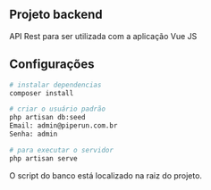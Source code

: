 ## Projeto backend
API Rest para ser utilizada com a aplicação Vue JS

## Configurações

``` bash
# instalar dependencias
composer install

# criar o usuário padrão
php artisan db:seed
Email: admin@piperun.com.br
Senha: admin

# para executar o servidor
php artisan serve
```
O script do banco está localizado na raiz do projeto.
